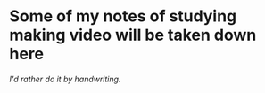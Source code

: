 # Some of my notes of studying making video will be taken down here

###### I'd rather do it by handwriting.
